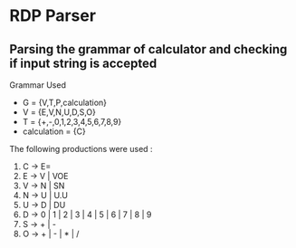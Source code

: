 # RDP Parser

## Parsing the grammar of calculator and checking if input string is accepted

Grammar Used
  * G = {V,T,P,calculation}
  * V = {E,V,N,U,D,S,O}
  * T = {+,-,0,1,2,3,4,5,6,7,8,9}
  * calculation = {C}


The following productions were used :
  1. C -> E=
  2. E -> V | VOE
  3. V -> N | SN
  4. N -> U | U.U
  5. U -> D | DU
  6. D -> 0 | 1 | 2 | 3 | 4 | 5 | 6 | 7 | 8 | 9
  7. S -> + | -
  8. O -> + | - | * | / 
